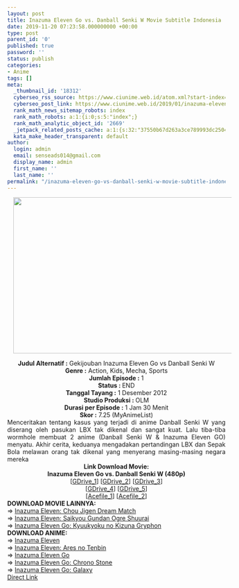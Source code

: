 ```yaml
---
layout: post
title: Inazuma Eleven Go vs. Danball Senki W Movie Subtitle Indonesia
date: 2019-11-20 07:23:58.000000000 +00:00
type: post
parent_id: '0'
published: true
password: ''
status: publish
categories:
- Anime
tags: []
meta:
  _thumbnail_id: '18312'
  cyberseo_rss_source: https://www.ciunime.web.id/atom.xml?start-index=1801&max-results=150
  cyberseo_post_link: https://www.ciunime.web.id/2019/01/inazuma-eleven-go-vs-danball-senki-w.html
  rank_math_news_sitemap_robots: index
  rank_math_robots: a:1:{i:0;s:5:"index";}
  rank_math_analytic_object_id: '2669'
  _jetpack_related_posts_cache: a:1:{s:32:"37550b67d263a3ce789993dc25046c5f";a:2:{s:7:"expires";i:1648570591;s:7:"payload";a:0:{}}}
  kata_make_header_transparent: default
author:
  login: admin
  email: senseads014@gmail.com
  display_name: admin
  first_name: ''
  last_name: ''
permalink: "/inazuma-eleven-go-vs-danball-senki-w-movie-subtitle-indonesia/"
---
```

<div class="separator" style="clear: both; text-align: center;"><a href="https://2.bp.blogspot.com/-zeLNM_D6Zko/XErYoBmIg-I/AAAAAAAAIa8/kguQB0mxmusc2nORolRdCIeNxvSconafQCLcBGAs/s1600/Inazuma%2BEleven%2BGo%2Bvs.%2BDanball%2BSenki%2BW.jpg" imageanchor="1" style="margin-left: 1em; margin-right: 1em;"><img border="0" data-original-height="720" data-original-width="1280" height="360" src="{{ site.baseurl }}/assets/2019/11/Inazuma%2BEleven%2BGo%2Bvs.%2BDanball%2BSenki%2BW.jpg" width="640" /></a></div>
<p>
<div style="text-align: center;"><b>Judul</b><b><b> Alternatif</b> :</b> Gekijouban Inazuma Eleven Go vs Danball Senki W</div>
<div style="text-align: center;"><b><b>Genre :</b></b> Action, Kids, Mecha, Sports</div>
<div style="text-align: center;"><b>Jumlah Episode :</b> 1<br /><b>Status :&nbsp;</b>END<br /><b>Tanggal Tayang :</b> 1 Desember 2012<br /><b>Studio Produksi : </b>OLM<br /><b>Durasi per Episode :</b> 1 Jam 30 Menit</div>
<div style="text-align: center;"><b>Skor :</b> 7.25 (MyAnimeList)</div>
<div style="text-align: center;"></div>
<div style="text-align: justify;">Menceritakan tentang kasus yang terjadi di anime Danball Senki W yang diserang oleh pasukan LBX tak dikenal dan sangat kuat. Lalu tiba-tiba wormhole membuat 2 anime (Danball Senki W &amp; Inazuma Eleven GO) menyatu. Akhir cerita, keduanya mengadakan pertandingan LBX dan Sepak Bola melawan orang tak dikenal yang menyerang masing-masing negara mereka</div>
<div style="text-align: justify;"></div>
<div style="text-align: justify;"></div>
<div style="text-align: center;"><b>Link Download Movie:</b></div>
<div style="text-align: center;">
<div style="text-align: center;">
<div style="text-align: center;"><b>Inazuma Eleven Go vs. Danball Senki W (480p)</b></div>
</div>
</div>
<div style="text-align: center;">[<a href="https://drive.google.com/uc?id=1WVwlCGuzULlJZkYkfDJ4pqzWoVgDR8Os" target="_blank" rel="noopener">GDrive_1</a>] [<a href="https://drive.google.com/uc?id=1Zgrul7xupokJ6aDf_RVAKrxHmrC4D6Hw" target="_blank" rel="noopener">GDrive_2</a>] [<a href="https://drive.google.com/uc?id=1YGltAyHnH-g9TJNetCU5VkCU6SYybKa9" target="_blank" rel="noopener">GDrive_3</a>]<br />[<a href="https://drive.google.com/uc?id=16-uI4ENX9lpqQ2cPva1glZfhiFt3Vgu1" target="_blank" rel="noopener">GDrive_4</a>] [<a href="https://drive.google.com/uc?id=19OiRSXSZ8cC8prNYusDSqSHjIAipKdPY" target="_blank" rel="noopener">GDrive_5</a>]<br />[<a href="https://acefile.co/f/10132027/wibudesu-com-inazuma-eleven-go-vs-danbooru-senki-w-the-movie-zip" target="_blank" rel="noopener">Acefile_1</a>] [<a href="https://acefile.co/f/10491444/kusonime-inazuma-eleven-go-vs-danbooru-senki-w-the-movie-rar" target="_blank" rel="noopener">Acefile_2</a>]
<div style="text-align: left;"></div>
<div style="text-align: left;"></div>
<div style="text-align: left;"><b>DOWNLOAD MOVIE LAINNYA:</b></div>
<div style="text-align: left;"></div>
<div style="text-align: left;">=&gt;&nbsp;<a href="https://www.ciunime.web.id/2019/01/inazuma-eleven-chou-jigen-dream-match.html" target="_blank" rel="noopener">Inazuma Eleven: Chou Jigen Dream Match</a></div>
<div style="text-align: left;">=&gt;&nbsp;<a href="https://www.ciunime.web.id/2019/01/inazuma-eleven-saikyou-gundan-ogre.html" target="_blank" rel="noopener">Inazuma Eleven: Saikyou Gundan Ogre Shuurai</a></div>
<div style="text-align: left;">=&gt;&nbsp;<a href="https://www.ciunime.web.id/2019/01/inazuma-eleven-go-kyuukyoku-no-kizuna.html" target="_blank" rel="noopener">Inazuma Eleven Go: Kyuukyoku no Kizuna Gryphon</a></div>
<div style="text-align: left;"></div>
<div style="text-align: left;"><b>DOWNLOAD ANIME:</b></div>
<div style="text-align: left;"></div>
<div style="text-align: left;">=&gt;&nbsp;<a href="https://www.ciunime.web.id/2019/07/inazuma-eleven-episode-001-127-end.html" target="_blank" rel="noopener">Inazuma Eleven</a></div>
<div style="text-align: left;">=&gt;&nbsp;<a href="https://www.ciunime.web.id/2019/07/inazuma-eleven-ares-no-tenbin-episode.html" target="_blank" rel="noopener">Inazuma Eleven: Ares no Tenbin</a><br />=&gt;&nbsp;<a href="https://www.ciunime.web.id/2019/08/inazuma-eleven-go-episode-01-47-end.html" target="_blank" rel="noopener">Inazuma Eleven Go</a></div>
<div style="text-align: left;">=&gt;&nbsp;<a href="https://www.ciunime.web.id/2019/07/inazuma-eleven-go-chrono-stone-episode.html" target="_blank" rel="noopener">Inazuma Eleven Go: Chrono Stone</a></div>
<div style="text-align: left;">=&gt;&nbsp;<a href="https://www.ciunime.web.id/2019/07/inazuma-eleven-go-galaxy-episode-01-43.html" target="_blank" rel="noopener">Inazuma Eleven Go: Galaxy</a></div>
<div style="text-align: left;"></div>
</div>
<link rel="stylesheet" href="https://cdnjs.cloudflare.com/ajax/libs/font-awesome/4.7.0/css/font-awesome.min.css" />
<div class="divbtn"> <a href="https://handymansurrender.com/fihup8buzv?key=94550f7ce39444073321dde3b8782f97" class="btn"><i class="fa fa-download"></i> Direct Link</a> </div>
